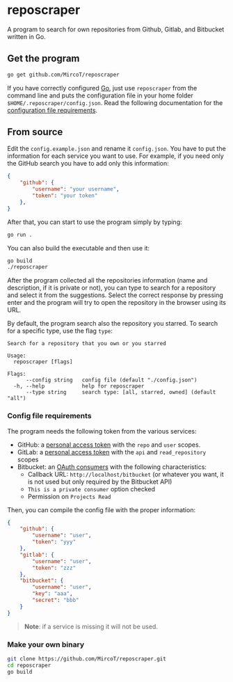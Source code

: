 # reposcraper

A program to search for own repositories from Github, Gitlab, and Bitbucket written in Go.

## Get the program

```bash
go get github.com/MircoT/reposcraper
```

If you have correctly configured [Go](https://golang.org/), just use `reposcraper` from the command line and puts the configuration file in your home folder `$HOME/.reposcraper/config.json`. Read the following documentation for the [configuration file requirements](#config-file-requirements).

## From source

Edit the `config.example.json` and rename it `config.json`.
You have to put the information for each service you want to use.
For example, if you need only the GitHub search you have to add only this information:

```json
{
    "github": {
        "username": "your username",
        "token": "your token"
    },
}
```

After that, you can start to use the program simply by typing:

```bash
go run .
```

You can also build the executable and then use it:

```bash
go build
./reposcraper
```

After the program collected all the repositories information (name and description, if it is private or not),
you can type to search for a repository and select it from the suggestions. 
Select the correct response by pressing enter and the program will try to open the repository in the browser using its URL.

By default, the program search also the repository you starred.
To search for a specific type, use the flag `type`:

```
Search for a repository that you own or you starred

Usage:
  reposcraper [flags]

Flags:
      --config string   config file (default "./config.json")
  -h, --help            help for reposcraper
      --type string     search type: [all, starred, owned] (default "all")
```

### Config file requirements

The program needs the following token from the various services:

* GitHub: a [personal access token](https://github.com/settings/tokens) with the `repo` and `user` scopes.
* GitLab: a [personal access token](https://docs.gitlab.com/ee/user/profile/personal_access_tokens.html#personal-access-tokens) with the `api` and `read_repository` scopes
* Bitbucket: an [OAuth consumers](https://support.atlassian.com/bitbucket-cloud/docs/use-oauth-on-bitbucket-cloud/) with the following characteristics:
  * Callback URL: `http://localhost/bitbucket` (or whatever you want, it is not used but only required by the Bitbucket API)
  * `This is a private consumer` option checked
  * Permission on `Projects Read`

Then, you can compile the config file with the proper information:

```json
{
    "github": {
        "username": "user",
        "token": "yyy"
    },
    "gitlab": {
        "username": "user",
        "token": "zzz"
    },
    "bitbucket": {
        "username": "user",
        "key": "aaa",
        "secret": "bbb"
    }
}
```

> **Note**: if a service is missing it will not be used.

### Make your own binary

```bash
git clone https://github.com/MircoT/reposcraper.git
cd reposcraper
go build
```
